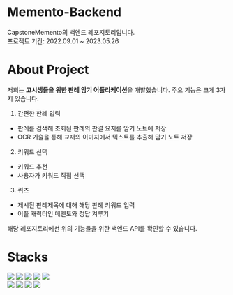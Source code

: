 # Memento-Backend
CapstoneMemento의 백엔드 레포지토리입니다.<br>
프로젝트 기간: 2022.09.01 ~ 2023.05.26

# About Project
저희는 **고시생들을 위한 판례 암기 어플리케이션**을 개발했습니다. 주요 기능은 크게 3가지 있습니다.
1. 간편한 판례 입력
  - 판례를 검색해 조회된 판례의 판결 요지를 암기 노트에 저장
  - OCR 기술을 통해 교재의 이미지에서 텍스트를 추출해 암기 노트 저장
2. 키워드 선택
  - 키워드 추천
  - 사용자가 키워드 직접 선택
3. 퀴즈 
  - 제시된 판례제목에 대해 해당 판례 키워드 입력
  - 어플 캐릭터인 메멘토와 정답 겨루기 <br>

해당 레포지토리에선 위의 기능들을 위한 백엔드 API를 확인할 수 있습니다.

# Stacks
<div align=left>
  <img src="https://img.shields.io/badge/springboot-6DB33F?style=flat-square&logo=springboot&logoColor=white">
  <img src="https://img.shields.io/badge/mysql-4479A1?style=flat-square&logo=mysql&logoColor=white">
  <img src="https://img.shields.io/badge/redis-DC382D?style=flat-square&logo=redis&logoColor=white">
  <img src="https://img.shields.io/badge/docker-2496ED?style=flat-square&logo=docker&logoColor=white">
  <img src="https://img.shields.io/badge/amazons3-569A31?style=flat-square&logo=amazons3&logoColor=white">
  <br>

  <img src="https://img.shields.io/badge/github-181717?style=flat-square&logo=github&logoColor=white">
  <img src="https://img.shields.io/badge/notion-000000?style=flat-square&logo=notion&logoColor=white">
  <img src="https://img.shields.io/badge/swagger-85EA2D?style=flat-square&logo=swagger&logoColor=white">
  <img src="https://img.shields.io/badge/postman-FF6C37?style=flat-square&logo=postman&logoColor=white">
  <br>
</div>
